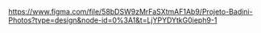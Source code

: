 https://www.figma.com/file/58bDSW9zMrFaSXtmAF1Ab9/Projeto-Badini-Photos?type=design&node-id=0%3A1&t=LjYPYDYtkG0ieph9-1
